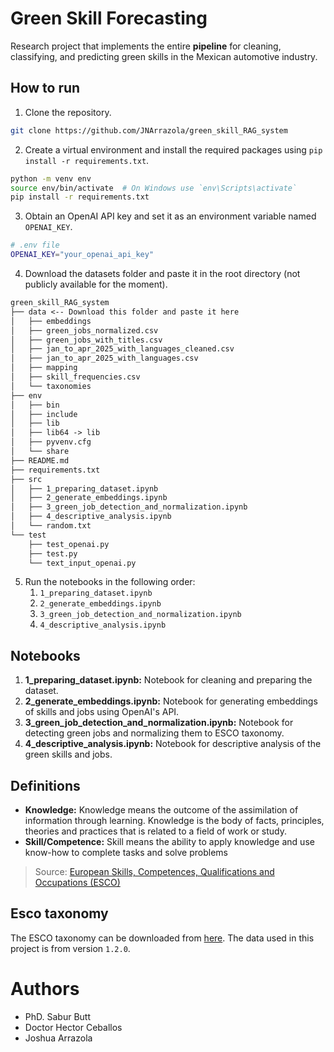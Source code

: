 # Green Skill Forecasting
Research project that implements the entire **pipeline** for cleaning, classifying, and predicting green skills in the Mexican automotive industry.

## How to run
1. Clone the repository. 
```bash
git clone https://github.com/JNArrazola/green_skill_RAG_system
```
2. Create a virtual environment and install the required packages using `pip install -r requirements.txt`.
```bash
python -m venv env
source env/bin/activate  # On Windows use `env\Scripts\activate`
pip install -r requirements.txt
```
3. Obtain an OpenAI API key and set it as an environment variable named `OPENAI_KEY`.
```bash
# .env file
OPENAI_KEY="your_openai_api_key"
```
4. Download the datasets folder and paste it in the root directory (not publicly available for the moment).
```txt
green_skill_RAG_system
├── data <-- Download this folder and paste it here
│   ├── embeddings
│   ├── green_jobs_normalized.csv
│   ├── green_jobs_with_titles.csv
│   ├── jan_to_apr_2025_with_languages_cleaned.csv
│   ├── jan_to_apr_2025_with_languages.csv
│   ├── mapping
│   ├── skill_frequencies.csv
│   └── taxonomies
├── env
│   ├── bin
│   ├── include
│   ├── lib
│   ├── lib64 -> lib
│   ├── pyvenv.cfg
│   └── share
├── README.md
├── requirements.txt
├── src
│   ├── 1_preparing_dataset.ipynb
│   ├── 2_generate_embeddings.ipynb
│   ├── 3_green_job_detection_and_normalization.ipynb
│   ├── 4_descriptive_analysis.ipynb
│   └── random.txt
└── test
    ├── test_openai.py
    ├── test.py
    └── text_input_openai.py
```
5. Run the notebooks in the following order:
    1. `1_preparing_dataset.ipynb`
    2. `2_generate_embeddings.ipynb`
    3. `3_green_job_detection_and_normalization.ipynb`
    4. `4_descriptive_analysis.ipynb`

## Notebooks
1. **1_preparing_dataset.ipynb:** Notebook for cleaning and preparing the dataset.
2. **2_generate_embeddings.ipynb:** Notebook for generating embeddings of skills and jobs using OpenAI's API.
3. **3_green_job_detection_and_normalization.ipynb:** Notebook for detecting green jobs and normalizing them to ESCO taxonomy.
4. **4_descriptive_analysis.ipynb:** Notebook for descriptive analysis of the green skills and jobs.

## Definitions
* **Knowledge:** Knowledge means the outcome of the assimilation of information through learning. Knowledge is the body of facts, principles, theories and practices that is related to a field of work or study.
* **Skill/Competence:** Skill means the ability to apply knowledge and use know-how to complete tasks and solve problems

> Source: [European Skills, Competences, Qualifications and Occupations (ESCO)](https://esco.ec.europa.eu/en/about-esco/escopedia/escopedia/knowledge)

## Esco taxonomy
The ESCO taxonomy can be downloaded from [here](https://ec.europa.eu/newsroom/empl/items/741088/en). The data used in this project is from version `1.2.0`.

# Authors
* PhD. Sabur Butt
* Doctor Hector Ceballos
* Joshua Arrazola